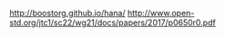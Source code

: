 http://boostorg.github.io/hana/
http://www.open-std.org/jtc1/sc22/wg21/docs/papers/2017/p0650r0.pdf
